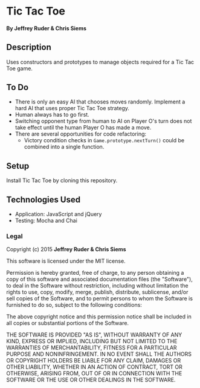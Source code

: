 # Tic Tac Toe

#### By Jeffrey Ruder & Chris Siems

## Description

Uses constructors and prototypes to manage objects required for a Tic Tac Toe game.

## To Do

* There is only an easy AI that chooses moves randomly. Implement a hard AI that uses proper Tic Tac Toe strategy.
* Human always has to go first.
* Switching opponent type from human to AI on Player O's turn does not take effect until the human Player O has made a move.
* There are several opportunities for code refactoring:
  * Victory condition checks in `Game.prototype.nextTurn()` could be combined into a single function.

## Setup

Install Tic Tac Toe by cloning this repository.

## Technologies Used

* Application: JavaScript and jQuery
* Testing:  Mocha and Chai

### Legal

Copyright (c) 2015 **Jeffrey Ruder & Chris Siems**

This software is licensed under the MIT license.

Permission is hereby granted, free of charge, to any person obtaining a copy
of this software and associated documentation files (the "Software"), to deal
in the Software without restriction, including without limitation the rights
to use, copy, modify, merge, publish, distribute, sublicense, and/or sell
copies of the Software, and to permit persons to whom the Software is
furnished to do so, subject to the following conditions:

The above copyright notice and this permission notice shall be included in
all copies or substantial portions of the Software.

THE SOFTWARE IS PROVIDED "AS IS", WITHOUT WARRANTY OF ANY KIND, EXPRESS OR
IMPLIED, INCLUDING BUT NOT LIMITED TO THE WARRANTIES OF MERCHANTABILITY,
FITNESS FOR A PARTICULAR PURPOSE AND NONINFRINGEMENT. IN NO EVENT SHALL THE
AUTHORS OR COPYRIGHT HOLDERS BE LIABLE FOR ANY CLAIM, DAMAGES OR OTHER
LIABILITY, WHETHER IN AN ACTION OF CONTRACT, TORT OR OTHERWISE, ARISING FROM,
OUT OF OR IN CONNECTION WITH THE SOFTWARE OR THE USE OR OTHER DEALINGS IN
THE SOFTWARE.
